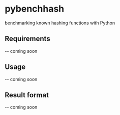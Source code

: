 # pybenchhash
benchmarking known hashing functions with Python 

## Requirements 
 -- coming soon 
 
## Usage 
 -- coming soon 
 
## Result format 

 -- coming soon 
 

